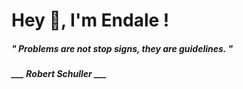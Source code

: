 <h1 title="head"> Hey 👋, I'm Endale !</h1>

**<h5><i>" Problems are not stop signs, they are guidelines. "</i></h5>**

*<b>___ Robert Schuller ___</b>*
